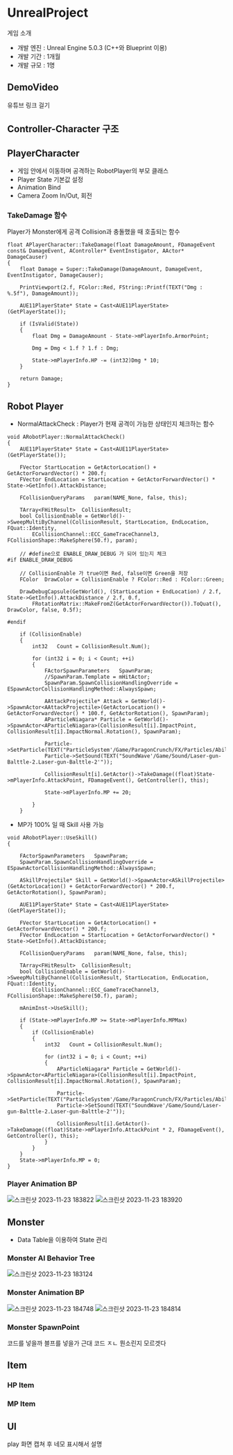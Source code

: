 # UnrealProject

게임 소개
- 개발 엔진 : Unreal Engine 5.0.3 (C++와 Blueprint 이용)
- 개발 기간 : 1개월
- 개발 규모 : 1명


## DemoVideo
유튜브 링크 걸기

## Controller-Character 구조


## PlayerCharacter
- 게임 안에서 이동하며 공격하는 RobotPlayer의 부모 클래스
- Player State 기본값 설정
- Animation Bind
- Camera Zoom In/Out, 회전

### TakeDamage 함수
Player가 Monster에게 공격 Collision과 충돌했을 때 호출되는 함수

```
float APlayerCharacter::TakeDamage(float DamageAmount, FDamageEvent const& DamageEvent, AController* EventInstigator, AActor* DamageCauser)
{
	float Damage = Super::TakeDamage(DamageAmount, DamageEvent, EventInstigator, DamageCauser);

	PrintViewport(2.f, FColor::Red, FString::Printf(TEXT("Dmg : %.5f"), DamageAmount));

	AUE11PlayerState* State = Cast<AUE11PlayerState>(GetPlayerState());

	if (IsValid(State))
	{
		float Dmg = DamageAmount - State->mPlayerInfo.ArmorPoint;

		Dmg = Dmg < 1.f ? 1.f : Dmg;

		State->mPlayerInfo.HP -= (int32)Dmg * 10;
	}

	return Damage;
}
```

## Robot Player
- NormalAttackCheck : Player가 현재 공격이 가능한 상태인지 체크하는 함수
```
void ARobotPlayer::NormalAttackCheck()
{
	AUE11PlayerState* State = Cast<AUE11PlayerState>(GetPlayerState());

	FVector	StartLocation = GetActorLocation() + GetActorForwardVector() * 200.f;
	FVector	EndLocation = StartLocation + GetActorForwardVector() * State->GetInfo().AttackDistance;

	FCollisionQueryParams	param(NAME_None, false, this);

	TArray<FHitResult>	CollisionResult;
	bool CollisionEnable = GetWorld()->SweepMultiByChannel(CollisionResult, StartLocation, EndLocation, FQuat::Identity,
		ECollisionChannel::ECC_GameTraceChannel3, FCollisionShape::MakeSphere(50.f), param);

	// #define으로 ENABLE_DRAW_DEBUG 가 되어 있는지 체크
#if ENABLE_DRAW_DEBUG

	// CollisionEnable 가 true이면 Red, false이면 Green을 저장
	FColor	DrawColor = CollisionEnable ? FColor::Red : FColor::Green;

	DrawDebugCapsule(GetWorld(), (StartLocation + EndLocation) / 2.f, State->GetInfo().AttackDistance / 2.f, 0.f,
		FRotationMatrix::MakeFromZ(GetActorForwardVector()).ToQuat(), DrawColor, false, 0.5f);

#endif

	if (CollisionEnable)
	{
		int32	Count = CollisionResult.Num();

		for (int32 i = 0; i < Count; ++i)
		{
			FActorSpawnParameters	SpawnParam;
			//SpawnParam.Template = mHitActor;
			SpawnParam.SpawnCollisionHandlingOverride = ESpawnActorCollisionHandlingMethod::AlwaysSpawn;

			AAttackProjectile* Attack = GetWorld()->SpawnActor<AAttackProjectile>(GetActorLocation() + GetActorForwardVector() * 100.f, GetActorRotation(), SpawnParam);
			AParticleNiagara* Particle = GetWorld()->SpawnActor<AParticleNiagara>(CollisionResult[i].ImpactPoint, CollisionResult[i].ImpactNormal.Rotation(), SpawnParam);

			Particle->SetParticle(TEXT("ParticleSystem'/Game/ParagonCrunch/FX/Particles/Abilities/Uppercut/FX/P_Crunch_GutPunch_Impact.P_Crunch_GutPunch_Impact'"));
			Particle->SetSound(TEXT("SoundWave'/Game/Sound/Laser-gun-Balttle-2.Laser-gun-Balttle-2'"));

			CollisionResult[i].GetActor()->TakeDamage((float)State->mPlayerInfo.AttackPoint, FDamageEvent(), GetController(), this);

			State->mPlayerInfo.MP += 20;

		}
	}
```

- MP가 100% 일 때 Skill 사용 가능
```
void ARobotPlayer::UseSkill()
{

	FActorSpawnParameters	SpawnParam;
	SpawnParam.SpawnCollisionHandlingOverride = ESpawnActorCollisionHandlingMethod::AlwaysSpawn;

	ASkillProjectile* Skill = GetWorld()->SpawnActor<ASkillProjectile>(GetActorLocation() + GetActorForwardVector() * 200.f, GetActorRotation(), SpawnParam);

	AUE11PlayerState* State = Cast<AUE11PlayerState>(GetPlayerState());

	FVector	StartLocation = GetActorLocation() + GetActorForwardVector() * 200.f;
	FVector	EndLocation = StartLocation + GetActorForwardVector() * State->GetInfo().AttackDistance;

	FCollisionQueryParams	param(NAME_None, false, this);

	TArray<FHitResult>	CollisionResult;
	bool CollisionEnable = GetWorld()->SweepMultiByChannel(CollisionResult, StartLocation, EndLocation, FQuat::Identity,
		ECollisionChannel::ECC_GameTraceChannel3, FCollisionShape::MakeSphere(50.f), param);

	mAnimInst->UseSkill();

	if (State->mPlayerInfo.MP >= State->mPlayerInfo.MPMax)
	{
		if (CollisionEnable)
		{
			int32	Count = CollisionResult.Num();

			for (int32 i = 0; i < Count; ++i)
			{
				AParticleNiagara* Particle = GetWorld()->SpawnActor<AParticleNiagara>(CollisionResult[i].ImpactPoint, CollisionResult[i].ImpactNormal.Rotation(), SpawnParam);

				Particle->SetParticle(TEXT("ParticleSystem'/Game/ParagonCrunch/FX/Particles/Abilities/Uppercut/FX/P_Crunch_GutPunch_Impact.P_Crunch_GutPunch_Impact'"));
				Particle->SetSound(TEXT("SoundWave'/Game/Sound/Laser-gun-Balttle-2.Laser-gun-Balttle-2'"));

				CollisionResult[i].GetActor()->TakeDamage((float)State->mPlayerInfo.AttackPoint * 2, FDamageEvent(), GetController(), this);
			}
		}
	}
	State->mPlayerInfo.MP = 0;
}
```
### Player Animation BP

![스크린샷 2023-11-23 183822](https://github.com/o0ojenny/UnrealProject/assets/93306648/9061fb04-1b03-488f-89a6-f17e3e04f7a9)
![스크린샷 2023-11-23 183920](https://github.com/o0ojenny/UnrealProject/assets/93306648/b514d7cf-17b0-40ab-8240-f7acff38a736)

## Monster
- Data Table을 이용하여 State 관리

### Monster AI Behavior Tree

![스크린샷 2023-11-23 183124](https://github.com/o0ojenny/UnrealProject/assets/93306648/230472c2-82c7-4d90-b97d-a283ac2a1d4a)

### Monster Animation BP

![스크린샷 2023-11-23 184748](https://github.com/o0ojenny/UnrealProject/assets/93306648/6cdd2aef-bcfc-4d75-8c35-60cbd2744643)
![스크린샷 2023-11-23 184814](https://github.com/o0ojenny/UnrealProject/assets/93306648/87014afd-688d-4d30-9fea-2ba660d01505)

### Monster SpawnPoint
코드를 넣을까 블프를 넣을가 근대 코드 ㅈㄴ 뭔소린지 모르겟다

## Item

### HP Item

### MP Item

## UI

play 화면 캡쳐 후 네모 표시해서 설명
